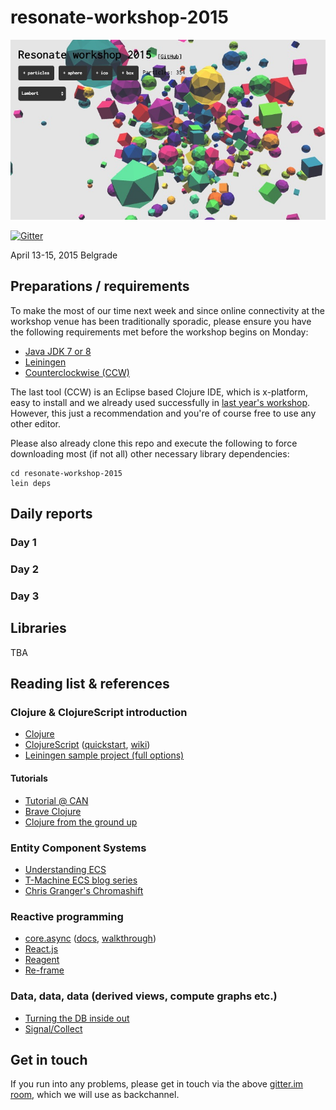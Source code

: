 # resonate-workshop-2015

![screenshot](screenshot.jpg)

[![Gitter](https://badges.gitter.im/Join%20Chat.svg)](https://gitter.im/learn-postspectacular/resonate-workshop-2015?utm_source=badge&utm_medium=badge&utm_campaign=pr-badge&utm_content=badge)

April 13-15, 2015 Belgrade

## Preparations / requirements

To make the most of our time next week and since online connectivity at the workshop venue has been traditionally sporadic, please ensure you have the following requirements met before the workshop begins on Monday:

- [Java JDK 7 or 8](http://www.oracle.com/technetwork/java/javase/downloads/index.html)
- [Leiningen](http://leiningen.org)
- [Counterclockwise (CCW)](http://doc.ccw-ide.org/documentation.html#install-as-standalone-product)

The last tool (CCW) is an Eclipse based Clojure IDE, which is x-platform, easy to install and we already used successfully in [last year's workshop](https://github.com/learn-postspectacular/resonate-workshop-2014). However, this just a recommendation and you're of course free to use any other editor.

Please also already clone this repo and execute the following to force downloading most (if not all) other necessary library dependencies:

```
cd resonate-workshop-2015
lein deps
```

## Daily reports

### Day 1

### Day 2

### Day 3


## Libraries

TBA

## Reading list & references

### Clojure & ClojureScript introduction

- [Clojure](http://clojure.org)
- [ClojureScript](https://github.com/clojure/clojurescript) ([quickstart](), [wiki]())
- [Leiningen sample project (full options)](https://github.com/technomancy/leiningen/blob/master/sample.project.clj)

#### Tutorials

- [Tutorial @ CAN](http://www.creativeapplications.net/tutorials/introduction-to-clojure-part-1/)
- [Brave Clojure](http://www.braveclojure.com/)
- [Clojure from the ground up](https://aphyr.com/posts/301-clojure-from-the-ground-up-welcome)

### Entity Component Systems

- [Understanding ECS](http://www.gamedev.net/page/resources/_/technical/game-programming/understanding-component-entity-systems-r3013)
- [T-Machine ECS blog series](http://t-machine.org/index.php/2007/09/03/entity-systems-are-the-future-of-mmog-development-part-1/)
- [Chris Granger's Chromashift](http://www.chris-granger.com/2012/12/11/anatomy-of-a-knockout/)

### Reactive programming

- [core.async](https://github.com/clojure/core.async) ([docs](http://clojure.github.io/core.async/), [walkthrough](https://github.com/clojure/core.async/blob/master/examples/walkthrough.clj))
- [React.js](http://facebook.github.io/react/)
- [Reagent](http://reagent-project.github.io)
- [Re-frame](https://github.com/Day8/re-frame/)

### Data, data, data (derived views, compute graphs etc.)

- [Turning the DB inside out](https://www.youtube.com/watch?v=fU9hR3kiOK0)
- [Signal/Collect](http://signalcollect.org)


## Get in touch

If you run into any problems, please get in touch via the above [gitter.im room](https://gitter.im/learn-postspectacular/resonate-workshop-2015), which we will use as backchannel.
